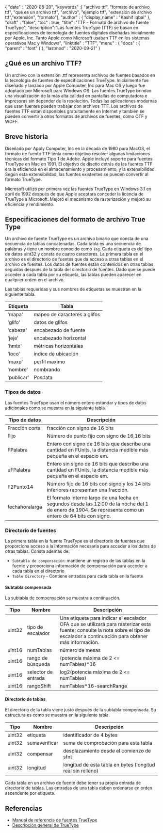 {
  "date" : "2020-08-20",
  "keywords" :[ "archivo ttf", "formato de archivo ttf", "qué es un archivo ttf", "archivo", "ejemplo ttf", "extensión de archivo ttf","extensión", "formato"],
  "author" : {
    "display_name" : "Kashif Iqbal"
},
  "draft" : "false",
  "toc" : true,
  "title" :"TTF - Formato de archivo de fuente TrueType",
  "description":"Las fuentes TrueType (TTF) se basan en especificaciones de tecnología de fuentes digitales diseñadas inicialmente por Apple, Inc. Tanto Apple como Microsoft usaban TTF en los sistemas operativos Mac y Windows",
  "linktitle" : "TTF",
  "menu" : {
    "docs" : {
      "parent" : "font"
}
},
  "lastmod" : "2020-09-21"
}

## ¿Qué es un archivo TTF?

Un archivo con la extensión .ttf representa archivos de fuentes basados en la tecnología de fuentes de especificaciones TrueType. Inicialmente fue diseñado y lanzado por Apple Computer, Inc para Mac OS y luego fue adoptado por Microsoft para Windows OS. Las fuentes TrueType brindan una visualización de la más alta calidad en pantallas de computadora e impresoras sin depender de la resolución. Todas las aplicaciones modernas que usan fuentes pueden trabajar con archivos TTF. Los archivos de fuentes TTF están disponibles gratuitamente en Internet y también se pueden convertir a otros formatos de archivos de fuentes, como OTF y WOFF.

## Breve historia

Diseñado por Apply Computer, Inc en la década de 1980 para MacOS, el formato de fuente TTF tenía como objetivo resolver algunas limitaciones técnicas del formato Tipo 1 de Adobe. Apple incluyó soporte para fuentes TrueType en Mac en 1991. El objetivo de diseño detrás de las fuentes TTF era la eficiencia en el almacenamiento y procesamiento, y la extensibilidad. Según esta extensibilidad, las fuentes existentes se pueden convertir al formato TrueType.

Microsoft utilizó por primera vez las fuentes TrueType en Windows 3.1 en abril de 1992 después de que Apple aceptara conceder la licencia de TrueType a Microsoft. Mejoró el mecanismo de rasterización y mejoró su eficiencia y rendimiento.

## Especificaciones del formato de archivo True Type

Un archivo de fuente TrueType es un archivo binario que consta de una secuencia de tablas concatenadas. Cada tabla es una secuencia de palabras y tiene un nombre conocido como `Tag`. Cada etiqueta es del tipo de datos uint32 y consta de cuatro caracteres. La primera tabla en el archivo es el directorio de fuentes que da acceso a otras tablas en el archivo de fuentes. Los datos de fuentes están contenidos en otras tablas seguidas después de la tabla del directorio de fuentes. Dado que se puede acceder a cada tabla por su etiqueta, las tablas pueden aparecer en cualquier orden en el archivo.

Las tablas requeridas y sus nombres de etiquetas se muestran en la siguiente tabla.

|**Etiqueta**|**Tabla**|
---|---|
|'mapa'| mapeo de caracteres a glifos |
|'glifo'| datos de glifos|
|'cabeza'| encabezado de fuente |
|'jeje'| encabezado horizontal|
|'hmtx'| métricas horizontales|
|'loco'| índice de ubicación|
|'maxp'| perfil maximo|
|'nombre'| nombrando|
|'publicar'| Posdata|

### Tipos de datos
Las fuentes TrueType usan el número entero estándar y tipos de datos adicionales como se muestra en la siguiente tabla.

|**Tipo de datos** | **Descripción** |
---|---|
|Fracción corta| fracción con signo de 16 bits |
|Fijo| Número de punto fijo con signo de 16,16 bits|
|FPalabra| Entero con signo de 16 bits que describe una cantidad en FUnits, la distancia medible más pequeña en el espacio em.|
|uFPalabra| Entero sin signo de 16 bits que describe una cantidad en FUnits, la distancia medible más pequeña en el espacio em.|
|F2Punto14| Número fijo de 16 bits con signo y los 14 bits inferiores representan una fracción.|
|fechahoralarga| El formato interno largo de una fecha en segundos desde las 12:00 de la noche del 1 de enero de 1904. Se representa como un entero de 64 bits con signo.|

### Directorio de fuentes

La primera tabla en la fuente TrueType es el directorio de fuentes que proporciona acceso a la información necesaria para acceder a los datos de otras tablas. Consta además de:

* `Subtabla de compensación`: mantiene un registro de las tablas en la fuente y proporciona información de compensación para acceder a cada tabla en el directorio
* `Table Directory` - Contiene entradas para cada tabla en la fuente

#### Subtabla compensada
La subtabla de compensación se muestra a continuación.

|**Tipo**|**Nombre**|**Descripción**|
---|---|---|
|uint32| tipo de escalador| Una etiqueta para indicar el escalador OFA que se utilizará para rasterizar esta fuente; consulte la nota sobre el tipo de escalador a continuación para obtener más información.|
|uint16| numTablas| número de mesas|
|uint16| rango de búsqueda | (potencia máxima de 2 <= numTables)*16|
|uint16| selector de entrada | log2(potencia máxima de 2 <= numTables)|
|uint16| rangoShift| numTables*16-searchRange|

#### Directorio de tablas
El directorio de la tabla viene justo después de la subtabla compensada. Su estructura es como se muestra en la siguiente tabla.

|**Tipo**|**Nombre**|**Descripción**|
---|---|---|
|uint32| etiqueta| identificador de 4 bytes |
|uint32| sumaverificar| suma de comprobación para esta tabla |
|uint32| compensar| desplazamiento desde el comienzo de sfnt|
|uint32| longitud| longitud de esta tabla en bytes (longitud real sin relleno)|

Cada tabla en un archivo de fuente debe tener su propia entrada de directorio de tablas. Las entradas de una tabla deben ordenarse en orden ascendente por etiqueta.


## Referencias
* [Manual de referencia de fuentes TrueType](https://developer.apple.com/fonts/TrueType-Reference-Manual/)
* [Descripción general de TrueType](https://learn.microsoft.com/en-us/typography/truetype/)

